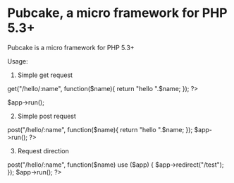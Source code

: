 Pubcake, a micro framework for PHP 5.3+
=============================

Pubcake is a micro framework for PHP 5.3+

Usage:

1. Simple get request

<?php
require "pupcake.php";

$app = new \Pupcake\Pupcake();

$app->get("/hello/:name", function($name){
  return "hello ".$name;
});
?>

$app->run();

2. Simple post request

<?php
require "pupcake.php";

$app = new \Pupcake\Pupcake();

$app->post("/hello/:name", function($name){
  return "hello ".$name;
});

$app->run();
?>

3. Request direction

<?php
require "pupcake.php";

$app = new \Pupcake\Pupcake();

$app->post("/hello/:name", function($name) use ($app) {
  $app->redirect("/test");
});

$app->run();
?>
